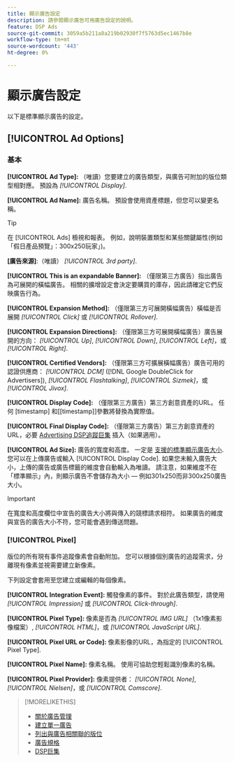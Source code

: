 ```yaml
---
title: 顯示廣告設定
description: 請參閱顯示廣告可用廣告設定的說明。
feature: DSP Ads
source-git-commit: 3059a5b211a8a219b02930f7f5763d5ec1467b8e
workflow-type: tm+mt
source-wordcount: '443'
ht-degree: 0%

---
```


# 顯示廣告設定

以下是標準顯示廣告的設定。

## [!UICONTROL Ad Options]

### 基本

**[!UICONTROL Ad Type]:** （唯讀）您要建立的廣告類型，與廣告可附加的版位類型相對應。 預設為 *[!UICONTROL Display]*.

**[!UICONTROL Ad Name]:** 廣告名稱。 預設會使用資產標題，但您可以變更名稱。

>[!TIP]
>
> 在 [!UICONTROL Ads] 檢視和報表。 例如，說明裝置類型和某些關鍵屬性(例如「假日產品預覽」：300x250玩家」)。

**\[廣告來源\]**:（唯讀） *[!UICONTROL 3rd party]*.

**[!UICONTROL This is an expandable Banner]:** （僅限第三方廣告）指出廣告為可展開的橫幅廣告。 相關的擴增設定會決定要購買的庫存，因此請確定它們反映廣告行為。

**[!UICONTROL Expansion Method]:** （僅限第三方可展開橫幅廣告）橫幅是否展開 *[!UICONTROL Click]* 或 *[!UICONTROL Rollover]*.

**[!UICONTROL Expansion Directions]:** （僅限第三方可展開橫幅廣告）廣告展開的方向： *[!UICONTROL Up]*, *[!UICONTROL Down]*, *[!UICONTROL Left]*，或 *[!UICONTROL Right]*.

**[!UICONTROL Certified Vendors]:** （僅限第三方可擴展橫幅廣告）廣告可用的認證供應商： *[!UICONTROL DCM]* ([!DNL Google DoubleClick for Advertisers]), *[!UICONTROL Flashtalking]*, *[!UICONTROL Sizmek]*，或 *[!UICONTROL Jivox]*.

**[!UICONTROL Display Code]:** （僅限第三方廣告）第三方創意資產的URL。 任何 [timestamp] 和[[timestamp]]參數將替換為實際值。

**[!UICONTROL Final Display Code]:** （僅限第三方廣告）第三方創意資產的URL，必要 [Advertising DSP追蹤巨集](/help/dsp/campaign-management/macros.md) 插入（如果適用）。

**[!UICONTROL Ad Size]:** 廣告的寬度和高度。 一定是 [支援的標準顯示廣告大小](ad-specs.md). 您可以在上傳廣告或輸入 [!UICONTROL Display Code]. 如果您未輸入廣告大小，上傳的廣告或廣告標籤的維度會自動輸入為唯讀。 請注意，如果維度不在「標準顯示」內，則顯示廣告不會儲存為大小 — 例如301x250而非300x250廣告大小。

>[!IMPORTANT]
>
> 在寬度和高度欄位中宣告的廣告大小將與傳入的競標請求相符。 如果廣告的維度與宣告的廣告大小不符，您可能會遇到傳送問題。

### [!UICONTROL Pixel]

版位的所有現有事件追蹤像素會自動附加。 您可以根據個別廣告的追蹤需求，分離現有像素並視需要建立新像素。

下列設定會套用至您建立或編輯的每個像素。

**[!UICONTROL Integration Event]:** 觸發像素的事件。 對於此廣告類型，請使用 *[!UICONTROL Impression]* 或 *[!UICONTROL Click-through]*.

**[!UICONTROL Pixel Type]:** 像素是否為 *[!UICONTROL IMG URL]* （1x1像素影像檔案）, *[!UICONTROL HTML]*，或 *[!UICONTROL JavaScript URL]*.

**[!UICONTROL Pixel URL or Code]:** 像素影像的URL，為指定的 [!UICONTROL Pixel Type].

**[!UICONTROL Pixel Name]:** 像素名稱。 使用可協助您輕鬆識別像素的名稱。

**[!UICONTROL Pixel Provider]:** 像素提供者： *[!UICONTROL None]*, *[!UICONTROL Nielsen]*，或 *[!UICONTROL Comscore]*.

>[!MORELIKETHIS]
>
>* [關於廣告管理](ad-about.md)
>* [建立單一廣告](ad-create.md)
>* [列出與廣告相關聯的版位](ad-list-placements.md)
>* [廣告規格](ad-specs.md)
>* [DSP巨集](/help/dsp/campaign-management/macros.md)

